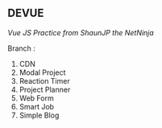 **DEVUE**
--
*Vue JS Practice from ShaunJP the NetNinja*

Branch :
1. CDN
2. Modal Project
3. Reaction Timer
4. Project Planner
5. Web Form
6. Smart Job
7. Simple Blog

